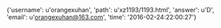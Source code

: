 {'username': u'orangexuhan', 'path': u'xz1193/1193.html', 'answer': u'D', 'email': u'orangexuhan@163.com', 'time': '2016-02-24:22:00:27'}